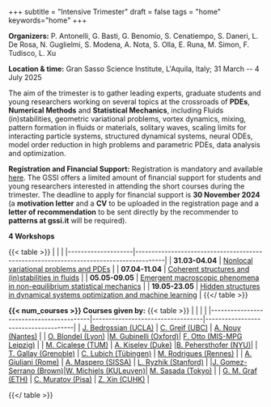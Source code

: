 +++
subtitle = "Intensive Trimester"
draft = false
tags = "home"
keywords="home"
+++


**Organizers:** P. Antonelli, G. Basti, G. Benomio, S. Cenatiempo, S. Daneri, L. De Rosa, N. Guglielmi, S. Modena, A. Nota, S. Olla, E. Runa, M. Simon, F. Tudisco, L. Xu

**Location & time:** Gran Sasso Science Institute, L'Aquila, Italy;  31 March -- 4 July 2025

The aim of the trimester is to gather leading experts, graduate students and young researchers working on several topics at the crossroads of **PDEs**, **Numerical Methods** and **Statistical Mechanics**, including Fluids (in)stabilities, geometric variational problems, vortex dynamics, mixing, pattern formation in fluids or materials, solitary waves, scaling limits for interacting particle systems, structured dynamical systems, neural ODEs, model order reduction in high problems and parametric PDEs, data analysis and optimization.


**Registration and Financial Support:** Registration is mandatory and available [here](https://indico.gssi.it/event/745/). The GSSI offers a limited amount of financial support for students and young researchers interested in attending the short courses during the trimester. The deadline to apply for financial support is **30 November 2024** (a **motivation letter** and a **CV** to be uploaded in the registration page and a **letter of recommendation** to be sent directly by the recommender to **patterns at gssi.it** will be required).


**4 Workshops**

{{< table >}}
|                    |                                                                                       |
|--------------------|---------------------------------------------------------------------------------------|
| **31.03-04.04**	 |                  [Nonlocal variational problems and PDEs](workshop1)                  |
| **07.04-11.04**	 |             [Coherent structures and (in)stabilities in fluids](workshop2)            |
| **05.05-09.05**	 |  [Emergent macroscopic phenomena in non-equilibrium statistical mechanics](workshop3) |
| **19.05-23.05**	 | [Hidden structures in dynamical systems optimization and machine learning](workshop4) |
{{</ table >}}


**{{< num_courses >}} Courses given by:**
{{< table >}}
|                                         |                                  |                                     |
|-----------------------------------------|----------------------------------|-------------------------------------|
|    [J. Bedrossian (UCLA)](bedrossian)   |      [C. Greif (UBC)](greif)     |       [A. Nouy (Nantes)](nouy)      |
|       [O. Blondel (Lyon)](blondel)      |[M. Gubinelli (Oxford)](gubinelli)|  [F. Otto (MIS-MPG Leipzig)](otto)  |
|      [M. Cicalese (TUM)](cicalese)      |   [A. Kiselev (Duke)](kiselev)   |[B. Pehersthofer (NYU)](pehersthofer)|
|      [T. Gallay (Grenoble)](gallay)     |  [C. Lubich (Tübingen)](lubich)  |  [M. Rodrigues (Rennes)](rodrigues) |
|      [A. Giuliani (Rome)](giuliani)     |   [A. Maspero (SISSA)](maspero)  |    [L. Ryzhik (Stanford)](ryzhik)   |
|[J. Gomez-Serrano (Brown)](gomez_serrano)|[W. Michiels (KULeuven)](michiels)|     [M. Sasada (Tokyo)](sasada)     |
|         [G. M. Graf (ETH)](graf)        |   [C. Muratov (Pisa)](muratov)   |         [Z. Xin (CUHK)](xin)        |

{{</ table >}}
